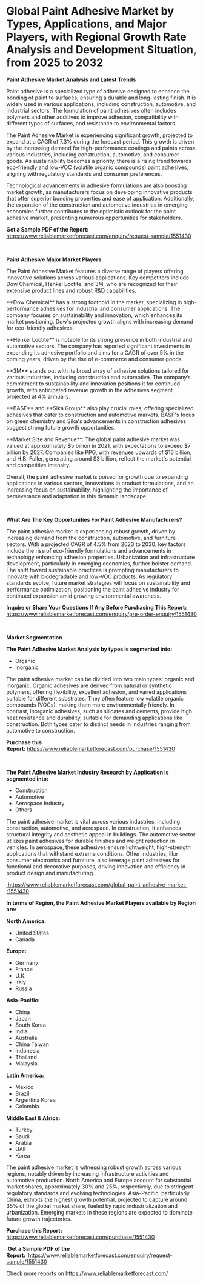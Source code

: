 <p><h1>Global Paint Adhesive Market by Types, Applications, and Major Players, with Regional Growth Rate Analysis and Development Situation, from 2025 to 2032</h1></p><p><strong>Paint Adhesive Market Analysis and Latest Trends</strong></p>
<p><p>Paint adhesive is a specialized type of adhesive designed to enhance the bonding of paint to surfaces, ensuring a durable and long-lasting finish. It is widely used in various applications, including construction, automotive, and industrial sectors. The formulation of paint adhesives often includes polymers and other additives to improve adhesion, compatibility with different types of surfaces, and resistance to environmental factors.</p><p>The Paint Adhesive Market is experiencing significant growth, projected to expand at a CAGR of 7.3% during the forecast period. This growth is driven by the increasing demand for high-performance coatings and paints across various industries, including construction, automotive, and consumer goods. As sustainability becomes a priority, there is a rising trend towards eco-friendly and low-VOC (volatile organic compounds) paint adhesives, aligning with regulatory standards and consumer preferences.</p><p>Technological advancements in adhesive formulations are also boosting market growth, as manufacturers focus on developing innovative products that offer superior bonding properties and ease of application. Additionally, the expansion of the construction and automotive industries in emerging economies further contributes to the optimistic outlook for the paint adhesive market, presenting numerous opportunities for stakeholders.</p></p>
<p><strong>Get a Sample PDF of the Report:&nbsp;</strong> <a href="https://www.reliablemarketforecast.com/enquiry/request-sample/1551430?utm_campaign=2472&utm_medium=2&utm_source=Github&utm_content=ia&utm_term=31032025&utm_id=paint-adhesive">https://www.reliablemarketforecast.com/enquiry/request-sample/1551430</a></p>
<p>&nbsp;</p>
<p><strong>Paint Adhesive Major Market Players</strong></p>
<p><p>The Paint Adhesive Market features a diverse range of players offering innovative solutions across various applications. Key competitors include Dow Chemical, Henkel Loctite, and 3M, who are recognized for their extensive product lines and robust R&D capabilities.</p><p>**Dow Chemical** has a strong foothold in the market, specializing in high-performance adhesives for industrial and consumer applications. The company focuses on sustainability and innovation, which enhances its market positioning. Dow's projected growth aligns with increasing demand for eco-friendly adhesives.</p><p>**Henkel Loctite** is notable for its strong presence in both industrial and automotive sectors. The company has reported significant investments in expanding its adhesive portfolio and aims for a CAGR of over 5% in the coming years, driven by the rise of e-commerce and consumer goods.</p><p>**3M** stands out with its broad array of adhesive solutions tailored for various industries, including construction and automotive. The company’s commitment to sustainability and innovation positions it for continued growth, with anticipated revenue growth in the adhesives segment projected at 4% annually.</p><p>**BASF** and **Sika Group** also play crucial roles, offering specialized adhesives that cater to construction and automotive markets. BASF's focus on green chemistry and Sika's advancements in construction adhesives suggest strong future growth opportunities.</p><p>**Market Size and Revenue**: The global paint adhesive market was valued at approximately $5 billion in 2021, with expectations to exceed $7 billion by 2027. Companies like PPG, with revenues upwards of $16 billion, and H.B. Fuller, generating around $3 billion, reflect the market's potential and competitive intensity.</p><p>Overall, the paint adhesive market is poised for growth due to expanding applications in various sectors, innovations in product formulations, and an increasing focus on sustainability, highlighting the importance of perseverance and adaptation in this dynamic landscape.</p></p>
<p>&nbsp;</p>
<p><strong>What Are The Key Opportunities For Paint Adhesive Manufacturers?</strong></p>
<p><p>The paint adhesive market is experiencing robust growth, driven by increasing demand from the construction, automotive, and furniture sectors. With a projected CAGR of 4.5% from 2023 to 2030, key factors include the rise of eco-friendly formulations and advancements in technology enhancing adhesion properties. Urbanization and infrastructure development, particularly in emerging economies, further bolster demand. The shift toward sustainable practices is prompting manufacturers to innovate with biodegradable and low-VOC products. As regulatory standards evolve, future market strategies will focus on sustainability and performance optimization, positioning the paint adhesive industry for continued expansion amid growing environmental awareness.</p></p>
<p><strong>Inquire or Share Your Questions If Any Before Purchasing This Report:</strong> <a href="https://www.reliablemarketforecast.com/enquiry/pre-order-enquiry/1551430?utm_campaign=2472&utm_medium=2&utm_source=Github&utm_content=ia&utm_term=31032025&utm_id=paint-adhesive">https://www.reliablemarketforecast.com/enquiry/pre-order-enquiry/1551430</a></p>
<p>&nbsp;</p>
<p><strong>Market Segmentation</strong></p>
<p><strong>The Paint Adhesive Market Analysis by types is segmented into:</strong></p>
<p><ul><li>Organic</li><li>Inorganic</li></ul></p>
<p><p>The paint adhesive market can be divided into two main types: organic and inorganic. Organic adhesives are derived from natural or synthetic polymers, offering flexibility, excellent adhesion, and varied applications suitable for different substrates. They often feature low volatile organic compounds (VOCs), making them more environmentally friendly. In contrast, inorganic adhesives, such as silicates and cements, provide high heat resistance and durability, suitable for demanding applications like construction. Both types cater to distinct needs in industries ranging from automotive to construction.</p></p>
<p><strong>Purchase this Report:&nbsp;</strong><a href="https://www.reliablemarketforecast.com/purchase/1551430?utm_campaign=2472&utm_medium=2&utm_source=Github&utm_content=ia&utm_term=31032025&utm_id=paint-adhesive">https://www.reliablemarketforecast.com/purchase/1551430</a></p>
<p>&nbsp;</p>
<p><strong>The Paint Adhesive Market Industry Research by Application is segmented into:</strong></p>
<p><ul><li>Construction</li><li>Automotive</li><li>Aerospace Industry</li><li>Others</li></ul></p>
<p><p>The paint adhesive market is vital across various industries, including construction, automotive, and aerospace. In construction, it enhances structural integrity and aesthetic appeal in buildings. The automotive sector utilizes paint adhesives for durable finishes and weight reduction in vehicles. In aerospace, these adhesives ensure lightweight, high-strength applications that withstand extreme conditions. Other industries, like consumer electronics and furniture, also leverage paint adhesives for functional and decorative purposes, driving innovation and efficiency in product design and manufacturing.</p></p>
<p><a href="https://www.reliablemarketforecast.com/global-paint-adhesive-market-r1551430?utm_campaign=2472&utm_medium=2&utm_source=Github&utm_content=ia&utm_term=31032025&utm_id=paint-adhesive">&nbsp;https://www.reliablemarketforecast.com/global-paint-adhesive-market-r1551430</a></p>
<p><strong>In terms of Region, the Paint Adhesive Market Players available by Region are:</strong></p>
<p>
    <p> <strong> North America: </strong>
        <ul>
            <li>United States</li>
            <li>Canada</li>
        </ul>
        </p> 
    <p> <strong> Europe: </strong>
        <ul>
            <li>Germany</li>
            <li>France</li>
            <li>U.K.</li>
            <li>Italy</li>
            <li>Russia</li>
        </ul>
        </p> 
    <p> <strong> Asia-Pacific: </strong>
        <ul>
            <li>China</li>
            <li>Japan</li>
            <li>South Korea</li>
            <li>India</li>
            <li>Australia</li>
            <li>China Taiwan</li>
            <li>Indonesia</li>
            <li>Thailand</li>
            <li>Malaysia</li>
        </ul>
        </p> 
    <p> <strong> Latin America: </strong>
        <ul>
            <li>Mexico</li>
            <li>Brazil</li>
            <li>Argentina Korea</li>
            <li>Colombia</li>
        </ul>
        </p> 
    <p> <strong> Middle East & Africa: </strong>
        <ul>
            <li>Turkey</li>
            <li>Saudi</li>
            <li>Arabia</li>
            <li>UAE</li>
            <li>Korea</li>
        </ul>
    </p>
    </p>
<p><p>The paint adhesive market is witnessing robust growth across various regions, notably driven by increasing infrastructure activities and automotive production. North America and Europe account for substantial market shares, approximately 30% and 25%, respectively, due to stringent regulatory standards and evolving technologies. Asia-Pacific, particularly China, exhibits the highest growth potential, projected to capture around 35% of the global market share, fueled by rapid industrialization and urbanization. Emerging markets in these regions are expected to dominate future growth trajectories.</p></p>
<p><strong>Purchase this Report: </strong><a href="https://www.reliablemarketforecast.com/purchase/1551430?utm_campaign=2472&utm_medium=2&utm_source=Github&utm_content=ia&utm_term=31032025&utm_id=paint-adhesive">https://www.reliablemarketforecast.com/purchase/1551430</a></p>
<p>&nbsp;<strong>Get a Sample PDF of the Report:&nbsp;&nbsp;</strong><a href="https://www.reliablemarketforecast.com/enquiry/request-sample/1551430?utm_campaign=2472&utm_medium=2&utm_source=Github&utm_content=ia&utm_term=31032025&utm_id=paint-adhesive">https://www.reliablemarketforecast.com/enquiry/request-sample/1551430</a></p>
<p><strong></strong></p>
<p>Check more reports on <a href="https://www.reliablemarketforecast.com/?utm_campaign=2472&utm_medium=2&utm_source=Github&utm_content=ia&utm_term=31032025&utm_id=paint-adhesive">https://www.reliablemarketforecast.com/</a></p>